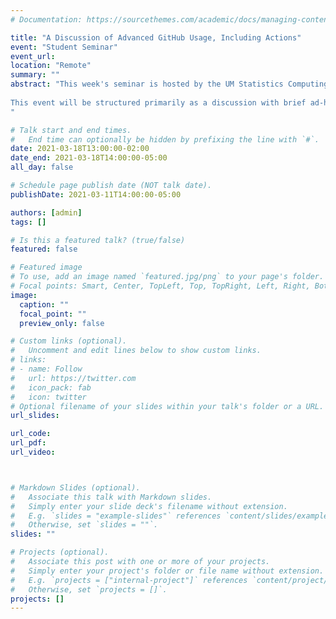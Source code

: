 ```yaml
---
# Documentation: https://sourcethemes.com/academic/docs/managing-content/

title: "A Discussion of Advanced GitHub Usage, Including Actions"
event: "Student Seminar"
event_url:
location: "Remote"
summary: ""
abstract: "This week's seminar is hosted by the UM Statistics Computing Club. Join for an informal discussion of GitHub and some its more advanced features, including how one can use [GitHub Actions](https://github.com/features/actions) to automate various workflows (e.g., building hugo-powered websites from source, running unit tests on pull requests, etc). Some members will briefly demonstrate how they use actions and other features of GitHub.
 
This event will be structured primarily as a discussion with brief ad-hoc demos. Anyone from a beginner to expert is welcome, but we expect that those in attendance will participate, ask questions, and share their knowledge.
"

# Talk start and end times.
#   End time can optionally be hidden by prefixing the line with `#`.
date: 2021-03-18T13:00:00-02:00
date_end: 2021-03-18T14:00:00-05:00
all_day: false

# Schedule page publish date (NOT talk date).
publishDate: 2021-03-11T14:00:00-05:00

authors: [admin]
tags: []

# Is this a featured talk? (true/false)
featured: false

# Featured image
# To use, add an image named `featured.jpg/png` to your page's folder. 
# Focal points: Smart, Center, TopLeft, Top, TopRight, Left, Right, BottomLeft, Bottom, BottomRight.
image:
  caption: ""
  focal_point: ""
  preview_only: false

# Custom links (optional).
#   Uncomment and edit lines below to show custom links.
# links:
# - name: Follow
#   url: https://twitter.com
#   icon_pack: fab
#   icon: twitter
# Optional filename of your slides within your talk's folder or a URL.
url_slides: 

url_code: 
url_pdf:
url_video:



# Markdown Slides (optional).
#   Associate this talk with Markdown slides.
#   Simply enter your slide deck's filename without extension.
#   E.g. `slides = "example-slides"` references `content/slides/example-slides.md`.
#   Otherwise, set `slides = ""`.
slides: ""

# Projects (optional).
#   Associate this post with one or more of your projects.
#   Simply enter your project's folder or file name without extension.
#   E.g. `projects = ["internal-project"]` references `content/project/deep-learning/index.md`.
#   Otherwise, set `projects = []`.
projects: []
---
```

